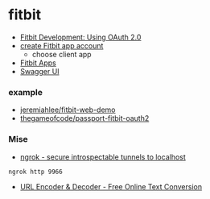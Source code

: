 # fitbit

* [Fitbit Development: Using OAuth 2.0](https://dev.fitbit.com/build/reference/web-api/oauth2/)
* [create Fitbit app account](https://dev.fitbit.com/apps/new)
  * choose client app
* [Fitbit Apps](https://dev.fitbit.com/apps)
* [Swagger UI](https://dev.fitbit.com/build/reference/web-api/explore/)
### example

* [jeremiahlee/fitbit-web-demo](https://github.com/jeremiahlee/fitbit-web-demo/blob/master/boot.js)
* [thegameofcode/passport-fitbit-oauth2](https://github.com/thegameofcode/passport-fitbit-oauth2)


### Mise

* [ngrok - secure introspectable tunnels to localhost](https://ngrok.com/)

```
ngrok http 9966
```

* [URL Encoder &amp; Decoder - Free Online Text Conversion](http://www.togglecase.com/url_encode_decode)
